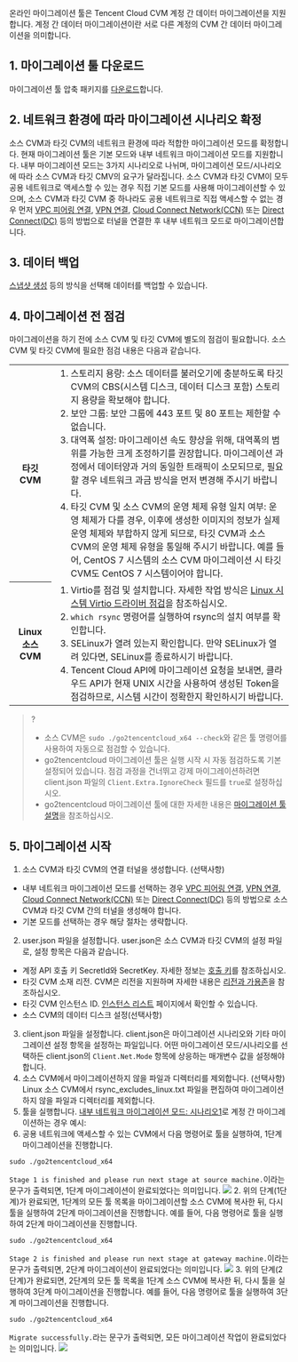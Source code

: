온라인 마이그레이션 툴은 Tencent Cloud CVM 계정 간 데이터 마이그레이션을 지원합니다. 계정 간 데이터 마이그레이션이란 서로 다른 계정의 CVM 간 데이터 마이그레이션을 의미합니다.

## 1. 마이그레이션 툴 다운로드  
 마이그레이션 툴 압축 패키지를 [다운로드](https://go2tencentcloud-1251783334.cos.ap-guangzhou.myqcloud.com/latest/go2tencentcloud.zip)합니다.

## 2. 네트워크 환경에 따라 마이그레이션 시나리오 확정
소스 CVM과 타깃 CVM의 네트워크 환경에 따라 적합한 마이그레이션 모드를 확정합니다.
현재 마이그레이션 툴은 기본 모드와 내부 네트워크 마이그레이션 모드를 지원합니다. 내부 마이그레이션 모드는 3가지 시나리오로 나뉘며, 마이그레이션 모드/시나리오에 따라 소스 CVM과 타깃 CMV의 요구가 달라집니다. 소스 CVM과 타깃 CVM이 모두 공용 네트워크로 액세스할 수 있는 경우 직접 기본 모드를 사용해 마이그레이션할 수 있으며, 소스 CVM과 타깃 CVM 중 하나라도 공용 네트워크로 직접 액세스할 수 없는 경우 먼저 [VPC 피어링 연결](https://intl.cloud.tencent.com/document/product/553), [VPN 연결](https://intl.cloud.tencent.com/document/product/1037), [Cloud Connect Network(CCN)](https://intl.cloud.tencent.com/document/product/1003) 또는 [Direct Connect(DC)](https://intl.cloud.tencent.com/document/product/216) 등의 방법으로 터널을 연결한 후 내부 네트워크 모드로 마이그레이션합니다.

## 3. 데이터 백업
[스냅샷 생성](https://intl.cloud.tencent.com/document/product/362/5755) 등의 방식을 선택해 데이터를 백업할 수 있습니다.

## 4. 마이그레이션 전 점검
마이그레이션을 하기 전에 소스 CVM 및 타깃 CVM에 별도의 점검이 필요합니다. 소스 CVM 및 타깃 CVM에 필요한 점검 내용은 다음과 같습니다.
<table>
	<tr><th style="width: 15%;">타깃 CVM</th><td><ol  style="margin: 0;"><li>스토리지 용량: 소스 데이터를 불러오기에 충분하도록 타깃 CVM의 CBS(시스템 디스크, 데이터 디스크 포함) 스토리지 용량을 확보해야 합니다.</li><li>보안 그룹: 보안 그룹에 443 포트 및 80 포트는 제한할 수 없습니다.</li><li>대역폭 설정: 마이그레이션 속도 향상을 위해, 대역폭의 범위를 가능한 크게 조정하기를 권장합니다. 마이그레이션 과정에서 데이터양과 거의 동일한 트래픽이 소모되므로, 필요할 경우 네트워크 과금 방식을 먼저 변경해 주시기 바랍니다.</li><li>타깃 CVM 및 소스 CVM의 운영 체제 유형 일치 여부: 운영 체제가 다를 경우, 이후에 생성한 이미지의 정보가 실제 운영 체제와 부합하지 않게 되므로, 타깃 CVM과 소스 CVM의 운영 체제 유형을 통일해 주시기 바랍니다. 예를 들어, CentOS 7 시스템의 소스 CVM 마이그레이션 시 타깃 CVM도 CentOS 7 시스템이어야 합니다.</li></ol></td></tr>
	<tr><th>Linux 소스 CVM</th><td><ol  style="margin: 0;"><li>Virtio를 점검 및 설치합니다. 자세한 작업 방식은 <a href="https://intl.cloud.tencent.com/document/product/213/9929">Linux 시스템 Virtio 드라이버 점검</a>을 참조하십시오.</li><li><code>which rsync</code> 명령어를 실행하여 rsync의 설치 여부를 확인합니다. </li><li>SELinux가 열려 있는지 확인합니다. 만약 SELinux가 열려 있다면, SELinux를 종료하시기 바랍니다.</li><li>Tencent Cloud API에 마이그레이션 요청을 보내면, 클라우드 API가 현재 UNIX 시간을 사용하여 생성된 Token을 점검하므로, 시스템 시간이 정확한지 확인하시기 바랍니다.</li></ol></td></tr>
</table>

>? 
> - 소스 CVM은 `sudo ./go2tencentcloud_x64 --check`와 같은 툴 명령어를 사용하여 자동으로 점검할 수 있습니다.
> - go2tencentcloud 마이그레이션 툴은 실행 시작 시 자동 점검하도록 기본 설정되어 있습니다. 점검 과정을 건너뛰고 강제 마이그레이션하려면 client.json 파일의 `Client.Extra.IgnoreCheck` 필드를 `true`로 설정하십시오.
> - go2tencentcloud 마이그레이션 툴에 대한 자세한 내용은 [마이그레이션 툴 설명](https://intl.cloud.tencent.com/document/product/213/35640)을 참조하십시오.

## 5. 마이그레이션 시작

1. 소스 CVM과 타깃 CVM의 연결 터널을 생성합니다. (선택사항) 
 - 내부 네트워크 마이그레이션 모드를 선택하는 경우 [VPC 피어링 연결](https://intl.cloud.tencent.com/document/product/553), [VPN 연결](https://intl.cloud.tencent.com/document/product/1037), [Cloud Connect Network(CCN)](https://intl.cloud.tencent.com/document/product/1003) 또는 [Direct Connect(DC)](https://intl.cloud.tencent.com/document/product/216) 등의 방법으로 소스 CVM과 타깃 CVM 간의 터널을 생성해야 합니다.
 - 기본 모드를 선택하는 경우 해당 절차는 생략합니다.
2. user.json 파일을 설정합니다.
user.json은 소스 CVM과 타깃 CVM의 설정 파일로, 설정 항목은 다음과 같습니다.
 - 계정 API 호출 키 SecretId와 SecretKey. 자세한 정보는 [호출 키](https://intl.cloud.tencent.com/document/product/598/32675)를 참조하십시오.
 - 타깃 CVM 소재 리전. CVM은 리전을 지원하며 자세한 내용은 [리전과 가용존](https://intl.cloud.tencent.com/document/product/213/6091)을 참조하십시오.
 - 타깃 CVM 인스턴스 ID. [인스턴스 리스트](https://console.cloud.tencent.com/cvm/instance/index?rid=1) 페이지에서 확인할 수 있습니다.
 - 소스 CVM의 데이터 디스크 설정(선택사항)  
3. client.json 파일을 설정합니다.
client.json은 마이그레이션 시나리오와 기타 마이그레이션 설정 항목을 설정하는 파일입니다. 어떤 마이그레이션 모드/시나리오를 선택하든 client.json의 `Client.Net.Mode` 항목에 상응하는 매개변수 값을 설정해야 합니다.
4. 소스 CVM에서 마이그레이션하지 않을 파일과 디렉터리를 제외합니다. (선택사항)  
 Linux 소스 CVM에서 rsync\_excludes\_linux.txt 파일을 편집하여 마이그레이션하지 않을 파일과 디렉터리를 제외합니다.
5. 툴을 실행합니다.
[내부 네트워크 마이그레이션 모드: 시나리오1](https://intl.cloud.tencent.com/document/product/213/35640#Scenario1)로 계정 간 마이그레이션하는 경우 예시:  
 1. 공용 네트워크에 액세스할 수 있는 CVM에서 다음 명령어로 툴을 실행하여, 1단계 마이그레이션을 진행합니다.
```
sudo ./go2tencentcloud_x64
```
`Stage 1 is finished and please run next stage at source machine.`이라는 문구가 출력되면, 1단계 마이그레이션이 완료되었다는 의미입니다. 
 ![](https://main.qcloudimg.com/raw/afeceabbdaad10f348cd0805b209e5cb.png)
 2. 위의 단계(1단계)가 완료되면, 1단계의 모든 툴 목록을 마이그레이션할 소스 CVM에 복사한 뒤, 다시 툴을 실행하여 2단계 마이그레이션을 진행합니다.
 예를 들어, 다음 명령어로 툴을 실행하여 2단계 마이그레이션을 진행합니다.
```
sudo ./go2tencentcloud_x64
```
`Stage 2 is finished and please run next stage at gateway machine.`이라는 문구가 출력되면, 2단계 마이그레이션이 완료되었다는 의미입니다.
 ![](https://main.qcloudimg.com/raw/be35753f3f8f3a30b8d6364a1052991f.png)
 3. 위의 단계(2단계)가 완료되면, 2단계의 모든 툴 목록을 1단계 소스 CVM에 복사한 뒤, 다시 툴을 실행하여 3단계 마이그레이션을 진행합니다.
 예를 들어, 다음 명령어로 툴을 실행하여 3단계 마이그레이션을 진행합니다.
```
sudo ./go2tencentcloud_x64
```
`Migrate successfully.`라는 문구가 출력되면, 모든 마이그레이션 작업이 완료되었다는 의미입니다.
 ![](https://main.qcloudimg.com/raw/1cf4ef72cebab8b42440608643cedade.png)

 
